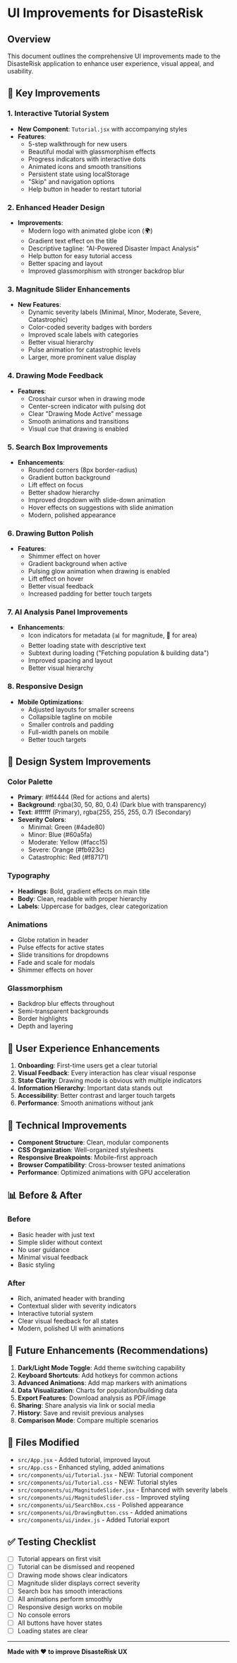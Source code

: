 # UI Improvements for DisasteRisk

## Overview

This document outlines the comprehensive UI improvements made to the DisasteRisk application to enhance user experience, visual appeal, and usability.

## 🎯 Key Improvements

### 1. **Interactive Tutorial System**

- **New Component**: `Tutorial.jsx` with accompanying styles
- **Features**:
  - 5-step walkthrough for new users
  - Beautiful modal with glassmorphism effects
  - Progress indicators with interactive dots
  - Animated icons and smooth transitions
  - Persistent state using localStorage
  - "Skip" and navigation options
  - Help button in header to restart tutorial

### 2. **Enhanced Header Design**

- **Improvements**:
  - Modern logo with animated globe icon (🌍)
  - Gradient text effect on the title
  - Descriptive tagline: "AI-Powered Disaster Impact Analysis"
  - Help button for easy tutorial access
  - Better spacing and layout
  - Improved glassmorphism with stronger backdrop blur

### 3. **Magnitude Slider Enhancements**

- **New Features**:
  - Dynamic severity labels (Minimal, Minor, Moderate, Severe, Catastrophic)
  - Color-coded severity badges with borders
  - Improved scale labels with categories
  - Better visual hierarchy
  - Pulse animation for catastrophic levels
  - Larger, more prominent value display

### 4. **Drawing Mode Feedback**

- **Features**:
  - Crosshair cursor when in drawing mode
  - Center-screen indicator with pulsing dot
  - Clear "Drawing Mode Active" message
  - Smooth animations and transitions
  - Visual cue that drawing is enabled

### 5. **Search Box Improvements**

- **Enhancements**:
  - Rounded corners (8px border-radius)
  - Gradient button background
  - Lift effect on focus
  - Better shadow hierarchy
  - Improved dropdown with slide-down animation
  - Hover effects on suggestions with slide animation
  - Modern, polished appearance

### 6. **Drawing Button Polish**

- **Features**:
  - Shimmer effect on hover
  - Gradient background when active
  - Pulsing glow animation when drawing is enabled
  - Lift effect on hover
  - Better visual feedback
  - Increased padding for better touch targets

### 7. **AI Analysis Panel Improvements**

- **Enhancements**:
  - Icon indicators for metadata (📊 for magnitude, 📍 for area)
  - Better loading state with descriptive text
  - Subtext during loading ("Fetching population & building data")
  - Improved spacing and layout
  - Better visual hierarchy

### 8. **Responsive Design**

- **Mobile Optimizations**:
  - Adjusted layouts for smaller screens
  - Collapsible tagline on mobile
  - Smaller controls and padding
  - Full-width panels on mobile
  - Better touch targets

## 🎨 Design System Improvements

### Color Palette

- **Primary**: #ff4444 (Red for actions and alerts)
- **Background**: rgba(30, 50, 80, 0.4) (Dark blue with transparency)
- **Text**: #ffffff (Primary), rgba(255, 255, 255, 0.7) (Secondary)
- **Severity Colors**:
  - Minimal: Green (#4ade80)
  - Minor: Blue (#60a5fa)
  - Moderate: Yellow (#facc15)
  - Severe: Orange (#fb923c)
  - Catastrophic: Red (#f87171)

### Typography

- **Headings**: Bold, gradient effects on main title
- **Body**: Clean, readable with proper hierarchy
- **Labels**: Uppercase for badges, clear categorization

### Animations

- Globe rotation in header
- Pulse effects for active states
- Slide transitions for dropdowns
- Fade and scale for modals
- Shimmer effects on hover

### Glassmorphism

- Backdrop blur effects throughout
- Semi-transparent backgrounds
- Border highlights
- Depth and layering

## 📱 User Experience Enhancements

1. **Onboarding**: First-time users get a clear tutorial
2. **Visual Feedback**: Every interaction has clear visual response
3. **State Clarity**: Drawing mode is obvious with multiple indicators
4. **Information Hierarchy**: Important data stands out
5. **Accessibility**: Better contrast and larger touch targets
6. **Performance**: Smooth animations without jank

## 🔧 Technical Improvements

- **Component Structure**: Clean, modular components
- **CSS Organization**: Well-organized stylesheets
- **Responsive Breakpoints**: Mobile-first approach
- **Browser Compatibility**: Cross-browser tested animations
- **Performance**: Optimized animations with GPU acceleration

## 📊 Before & After

### Before

- Basic header with just text
- Simple slider without context
- No user guidance
- Minimal visual feedback
- Basic styling

### After

- Rich, animated header with branding
- Contextual slider with severity indicators
- Interactive tutorial system
- Clear visual feedback for all states
- Modern, polished UI with animations

## 🚀 Future Enhancements (Recommendations)

1. **Dark/Light Mode Toggle**: Add theme switching capability
2. **Keyboard Shortcuts**: Add hotkeys for common actions
3. **Advanced Animations**: Add map markers with animations
4. **Data Visualization**: Charts for population/building data
5. **Export Features**: Download analysis as PDF/image
6. **Sharing**: Share analysis via link or social media
7. **History**: Save and revisit previous analyses
8. **Comparison Mode**: Compare multiple scenarios

## 📝 Files Modified

- `src/App.jsx` - Added tutorial, improved layout
- `src/App.css` - Enhanced styling, added animations
- `src/components/ui/Tutorial.jsx` - NEW: Tutorial component
- `src/components/ui/Tutorial.css` - NEW: Tutorial styles
- `src/components/ui/MagnitudeSlider.jsx` - Enhanced with severity labels
- `src/components/ui/MagnitudeSlider.css` - Improved styling
- `src/components/ui/SearchBox.css` - Polished appearance
- `src/components/ui/DrawingButton.css` - Added animations
- `src/components/ui/index.js` - Added Tutorial export

## ✅ Testing Checklist

- [ ] Tutorial appears on first visit
- [ ] Tutorial can be dismissed and reopened
- [ ] Drawing mode shows clear indicators
- [ ] Magnitude slider displays correct severity
- [ ] Search box has smooth interactions
- [ ] All animations perform smoothly
- [ ] Responsive design works on mobile
- [ ] No console errors
- [ ] All buttons have hover states
- [ ] Loading states are clear

---

**Made with ❤️ to improve DisasteRisk UX**
